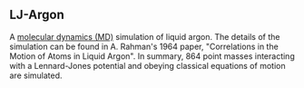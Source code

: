 LJ-Argon
--------

A [molecular dynamics (MD)](https://en.wikipedia.org/wiki/Molecular_dynamics) simulation of liquid argon. The details of the simulation can be found in A. Rahman's 1964 paper, "Correlations in the Motion of Atoms in Liquid Argon". In summary, 864 point masses interacting with a Lennard-Jones potential and obeying classical equations of motion are simulated.

